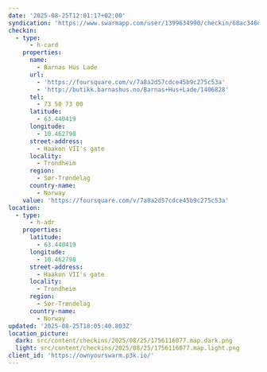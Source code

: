 ```yaml
---
date: '2025-08-25T12:01:17+02:00'
syndication: 'https://www.swarmapp.com/user/1399634990/checkin/68ac346df8f499151e8912ae'
checkin:
  - type:
      - h-card
    properties:
      name:
        - Barnas Hus Lade
      url:
        - 'https://foursquare.com/v/7a8a2d57cdce45b9c275c53a'
        - 'http://butikk.barnashus.no/Barnas+Hus+Lade/1406828'
      tel:
        - 73 50 73 00
      latitude:
        - 63.440419
      longitude:
        - 10.462798
      street-address:
        - Haakon VII's gate
      locality:
        - Trondheim
      region:
        - Sør-Trøndelag
      country-name:
        - Norway
    value: 'https://foursquare.com/v/7a8a2d57cdce45b9c275c53a'
location:
  - type:
      - h-adr
    properties:
      latitude:
        - 63.440419
      longitude:
        - 10.462798
      street-address:
        - Haakon VII's gate
      locality:
        - Trondheim
      region:
        - Sør-Trøndelag
      country-name:
        - Norway
updated: '2025-08-25T18:05:40.803Z'
location_picture:
  dark: src/content/checkins/2025/08/25/1756116077.map.dark.png
  light: src/content/checkins/2025/08/25/1756116077.map.light.png
client_id: 'https://ownyourswarm.p3k.io/'
---
```


